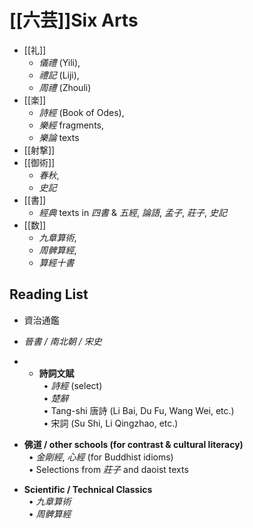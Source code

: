 # [[六芸]]Six Arts
- [[礼]]
	- _儀禮_ (Yili), 
	- _禮記_ (Liji), 
	- _周禮_ (Zhouli)
- [[楽]]
	- _詩經_ (Book of Odes), 
	- _樂經_ fragments, 
	- _樂論_ texts
- [[射撃]]
- [[御術]]
	- _春秋_, 
	- _史記_
- [[書]]
	- _經典_ texts in _四書_ & _五經_, _論語_, _孟子_, _莊子_, _史記_
- [[数]]
	- _九章算術_, 
	- _周髀算經_, 
	- _算經十書_

## Reading List
- 資治通鑑
- _晉書 / 南北朝 / 宋史_
- - **詩詞文賦**  
     • _詩經_ (select)  
     • _楚辭_  
     • Tang-shi 唐詩 (Li Bai, Du Fu, Wang Wei, etc.)  
     • 宋詞 (Su Shi, Li Qingzhao, etc.)
    
- **佛道 / other schools (for contrast & cultural literacy)**  
     • _金剛經_, _心經_ (for Buddhist idioms)  
     • Selections from _莊子_ and daoist texts
    
- **Scientific / Technical Classics**  
     • _九章算術_  
     • _周髀算經_